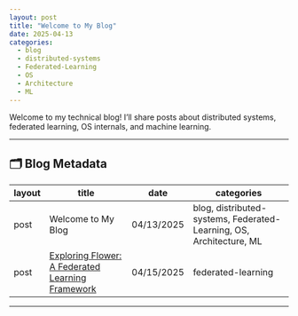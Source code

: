 ```yaml
---
layout: post
title: "Welcome to My Blog"
date: 2025-04-13
categories:
  - blog
  - distributed-systems
  - Federated-Learning
  - OS
  - Architecture
  - ML
---
```


Welcome to my technical blog! I’ll share posts about distributed systems, federated learning, OS internals, and machine learning.

---

## 🗂️ Blog Metadata

| layout | title                                         | date       | categories                                          |
|--------|-----------------------------------------------|------------|-----------------------------------------------------|
| post   | Welcome to My Blog                            | 04/13/2025 | blog, distributed-systems, Federated-Learning, OS, Architecture, ML |
| post   |  [Exploring Flower: A Federated Learning Framework](https://salemal.medium.com/exploring-flower-a-federated-learning-framework-29111892b389) | 04/15/2025 | federated-learning                                  |

---
